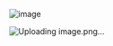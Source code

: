 ![image](https://github.com/user-attachments/assets/bfd24d82-371a-4917-9089-4718c5ff050b)

![Uploading image.png…]()

